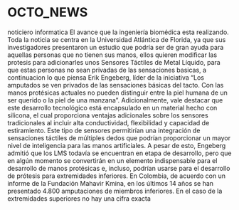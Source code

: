 # OCTO_NEWS
noticiero informatica
El avance que la ingeniería biomédica esta realizando.
Toda la noticia se centra en la Universidad Atlántica de Florida, ya que sus investigadores presentaron un estudio que podría ser de gran ayuda para aquellas personas que no tienen sus manos, ellos quieren modificar 
las protesis para adicionarles  unos Sensores Táctiles de Metal Líquido, para que estas personas no sean privadas de las sensaciones basicas, a continuacion lo que piensa Erik Engeberg, líder de la iniciativa “Los 
amputados se ven privados de las sensaciones básicas del tacto. Con las manos protésicas actuales no pueden distinguir entre la piel humana de un ser querido o la piel de una manzana”.
Adicionalmente, vale destacar que este desarrollo tecnológico está encapsulado en un material hecho con silicona, el cual proporciona ventajas adicionales sobre los sensores tradicionales al incluir alta 
conductividad, flexibilidad y capacidad de estiramiento.
Este tipo de sensores permitirían una integración de sensaciones táctiles de múltiples dedos que podrían proporcionar un mayor nivel de inteligencia para las manos artificiales.
A pesar de esto, Engeberg admitió que los LMS todavía se encuentran en etapa de desarrollo, pero que en algún momento se convertirán en un elemento indispensable para el desarrollo
de manos protésicas e, incluso, podrían usarse para el desarrollo de prótesis para extremidades inferiores.
En Colombia, de acuerdo con un informe de la Fundación Mahavir Kmina, en los últimos 14 años se han presentado 4.800 amputaciones de miembros inferiores. 
En el caso de la extremidades superiores no hay una cifra exacta